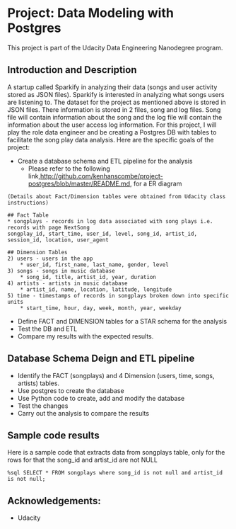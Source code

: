 # Project: Data Modeling with Postgres 

This project is part of the Udacity Data Engineering Nanodegree program. 

## Introduction  and Description 

A startup called Sparkify in analyzing their data (songs and user activity stored as JSON files). Sparkify is interested in analyzing what songs users are listening to. 
The dataset for the project as mentioned above is stored in JSON files. There information is stored in 2 files, song and log files. Song file will contain information about the song and the log file will contain the information about the user access log information.
For this project, I will play the role data engineer and be creating a Postgres DB with tables to facilitate the song play data analysis. Here are the specific goals of the project: 
* Create a database schema and ETL pipeline for the analysis 
   * Please refer to the following link,http://github.com/kenhanscombe/project-postgres/blob/master/README.md, for a ER diagram 
```
(Details about Fact/Dimension tables were obtained from Udacity class instructions)

## Fact Table
* songplays - records in log data associated with song plays i.e. records with page NextSong
songplay_id, start_time, user_id, level, song_id, artist_id, session_id, location, user_agent

## Dimension Tables
2) users - users in the app
	* user_id, first_name, last_name, gender, level
3) songs - songs in music database
	* song_id, title, artist_id, year, duration
4) artists - artists in music database
	* artist_id, name, location, latitude, longitude
5) time - timestamps of records in songplays broken down into specific units
	* start_time, hour, day, week, month, year, weekday
```

* Define FACT and DIMENSION tables for a STAR schema for the analysis 
* Test the DB and ETL 
* Compare my results with the expected results.


## Database Schema Deign and ETL pipeline

*  Identify the  FACT (songplays) and 4 Dimension (users, time, songs, artists) tables.
*  Use postgres to create the database 
*  Use Python code to create, add and modify the database 
*  Test the changes 
*  Carry out the analysis to compare the results

## Sample code results

Here is a sample code that extracts data from songplays table, only for the rows for that 
the song_id and artist_id are not NULL

```
%sql SELECT * FROM songplays where song_id is not null and artist_id is not null;
```

## Acknowledgements:
* Udacity 
